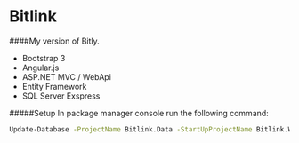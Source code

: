 # Bitlink
####My version of Bitly.

-	Bootstrap 3
-	Angular.js
-	ASP.NET MVC / WebApi
-	Entity Framework
-	SQL Server Exspress

#####Setup
In package manager console run the following command:
```cmd
Update-Database -ProjectName Bitlink.Data -StartUpProjectName Bitlink.Web -Verbose
```
